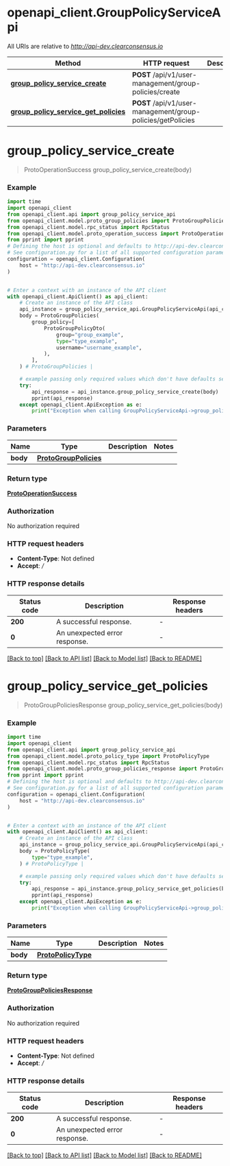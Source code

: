 # openapi_client.GroupPolicyServiceApi

All URIs are relative to *http://api-dev.clearconsensus.io*

Method | HTTP request | Description
------------- | ------------- | -------------
[**group_policy_service_create**](GroupPolicyServiceApi.md#group_policy_service_create) | **POST** /api/v1/user-management/group-policies/create | 
[**group_policy_service_get_policies**](GroupPolicyServiceApi.md#group_policy_service_get_policies) | **POST** /api/v1/user-management/group-policies/getPolicies | 


# **group_policy_service_create**
> ProtoOperationSuccess group_policy_service_create(body)



### Example


```python
import time
import openapi_client
from openapi_client.api import group_policy_service_api
from openapi_client.model.proto_group_policies import ProtoGroupPolicies
from openapi_client.model.rpc_status import RpcStatus
from openapi_client.model.proto_operation_success import ProtoOperationSuccess
from pprint import pprint
# Defining the host is optional and defaults to http://api-dev.clearconsensus.io
# See configuration.py for a list of all supported configuration parameters.
configuration = openapi_client.Configuration(
    host = "http://api-dev.clearconsensus.io"
)


# Enter a context with an instance of the API client
with openapi_client.ApiClient() as api_client:
    # Create an instance of the API class
    api_instance = group_policy_service_api.GroupPolicyServiceApi(api_client)
    body = ProtoGroupPolicies(
        group_policy=[
            ProtoGroupPolicyDto(
                group="group_example",
                type="type_example",
                username="username_example",
            ),
        ],
    ) # ProtoGroupPolicies | 

    # example passing only required values which don't have defaults set
    try:
        api_response = api_instance.group_policy_service_create(body)
        pprint(api_response)
    except openapi_client.ApiException as e:
        print("Exception when calling GroupPolicyServiceApi->group_policy_service_create: %s\n" % e)
```


### Parameters

Name | Type | Description  | Notes
------------- | ------------- | ------------- | -------------
 **body** | [**ProtoGroupPolicies**](ProtoGroupPolicies.md)|  |

### Return type

[**ProtoOperationSuccess**](ProtoOperationSuccess.md)

### Authorization

No authorization required

### HTTP request headers

 - **Content-Type**: Not defined
 - **Accept**: */*


### HTTP response details

| Status code | Description | Response headers |
|-------------|-------------|------------------|
**200** | A successful response. |  -  |
**0** | An unexpected error response. |  -  |

[[Back to top]](#) [[Back to API list]](../README.md#documentation-for-api-endpoints) [[Back to Model list]](../README.md#documentation-for-models) [[Back to README]](../README.md)

# **group_policy_service_get_policies**
> ProtoGroupPoliciesResponse group_policy_service_get_policies(body)



### Example


```python
import time
import openapi_client
from openapi_client.api import group_policy_service_api
from openapi_client.model.proto_policy_type import ProtoPolicyType
from openapi_client.model.rpc_status import RpcStatus
from openapi_client.model.proto_group_policies_response import ProtoGroupPoliciesResponse
from pprint import pprint
# Defining the host is optional and defaults to http://api-dev.clearconsensus.io
# See configuration.py for a list of all supported configuration parameters.
configuration = openapi_client.Configuration(
    host = "http://api-dev.clearconsensus.io"
)


# Enter a context with an instance of the API client
with openapi_client.ApiClient() as api_client:
    # Create an instance of the API class
    api_instance = group_policy_service_api.GroupPolicyServiceApi(api_client)
    body = ProtoPolicyType(
        type="type_example",
    ) # ProtoPolicyType | 

    # example passing only required values which don't have defaults set
    try:
        api_response = api_instance.group_policy_service_get_policies(body)
        pprint(api_response)
    except openapi_client.ApiException as e:
        print("Exception when calling GroupPolicyServiceApi->group_policy_service_get_policies: %s\n" % e)
```


### Parameters

Name | Type | Description  | Notes
------------- | ------------- | ------------- | -------------
 **body** | [**ProtoPolicyType**](ProtoPolicyType.md)|  |

### Return type

[**ProtoGroupPoliciesResponse**](ProtoGroupPoliciesResponse.md)

### Authorization

No authorization required

### HTTP request headers

 - **Content-Type**: Not defined
 - **Accept**: */*


### HTTP response details

| Status code | Description | Response headers |
|-------------|-------------|------------------|
**200** | A successful response. |  -  |
**0** | An unexpected error response. |  -  |

[[Back to top]](#) [[Back to API list]](../README.md#documentation-for-api-endpoints) [[Back to Model list]](../README.md#documentation-for-models) [[Back to README]](../README.md)

